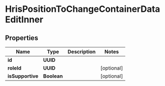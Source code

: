 

# HrisPositionToChangeContainerDataEditInner


## Properties

| Name | Type | Description | Notes |
|------------ | ------------- | ------------- | -------------|
|**id** | **UUID** |  |  |
|**roleId** | **UUID** |  |  [optional] |
|**isSupportive** | **Boolean** |  |  [optional] |



